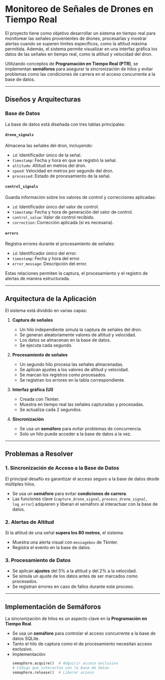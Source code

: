 # Monitoreo de Señales de Drones en Tiempo Real  

El proyecto tiene como objetivo desarrollar un sistema en tiempo real para monitorear las señales provenientes de drones, procesarlas y mostrar alertas cuando se superen límites específicos, como la altitud máxima permitida. Además, el sistema permite visualizar en una interfaz gráfica los datos de las señales en tiempo real, como la altitud y velocidad del dron.  

Utilizando conceptos de **Programación en Tiempo Real (PTR)**, se implementan **semáforos** para asegurar la sincronización de hilos y evitar problemas como las condiciones de carrera en el acceso concurrente a la base de datos.  

---

## Diseños y Arquitecturas  

### Base de Datos  

La base de datos está diseñada con tres tablas principales:  

#### `drone_signals`  
Almacena las señales del dron, incluyendo:  
- `id`: Identificador único de la señal.  
- `timestamp`: Fecha y hora en que se registró la señal.  
- `altitude`: Altitud en metros del dron.  
- `speed`: Velocidad en metros por segundo del dron.  
- `processed`: Estado de procesamiento de la señal.  

#### `control_signals`  
Guarda información sobre los valores de control y correcciones aplicadas:  
- `id`: Identificador único del valor de control.  
- `timestamp`: Fecha y hora de generación del valor de control.  
- `control_value`: Valor de control recibido.  
- `correction`: Corrección aplicada (si es necesaria).  

#### `errors`  
Registra errores durante el procesamiento de señales:  
- `id`: Identificador único del error.  
- `timestamp`: Fecha y hora del error.  
- `error_message`: Descripción del error.  

Estas relaciones permiten la captura, el procesamiento y el registro de alertas de manera estructurada.  

---

## Arquitectura de la Aplicación  

El sistema está dividido en varias capas:  

1. **Captura de señales**  
   - Un hilo independiente simula la captura de señales del dron.  
   - Se generan aleatoriamente valores de altitud y velocidad.  
   - Los datos se almacenan en la base de datos.  
   - Se ejecuta cada segundo.  

2. **Procesamiento de señales**  
   - Un segundo hilo procesa las señales almacenadas.  
   - Se aplican ajustes a los valores de altitud y velocidad.  
   - Se marcan los registros como procesados.  
   - Se registran los errores en la tabla correspondiente.  

3. **Interfaz gráfica (UI)**  
   - Creada con Tkinter.  
   - Muestra en tiempo real las señales capturadas y procesadas.  
   - Se actualiza cada 2 segundos.  

4. **Sincronización**  
   - Se usa un **semáforo** para evitar problemas de concurrencia.  
   - Solo un hilo puede acceder a la base de datos a la vez.  

---

## Problemas a Resolver  

### 1. Sincronización de Acceso a la Base de Datos  
El principal desafío es garantizar el acceso seguro a la base de datos desde múltiples hilos.  
- Se usa un **semáforo** para evitar **condiciones de carrera**.  
- Las funciones clave (`capture_drone_signal`, `process_drone_signal`, `log_error`) adquieren y liberan el semáforo al interactuar con la base de datos.  

### 2. Alertas de Altitud  
Si la altitud de una señal **supera los 80 metros**, el sistema:  
- Muestra una alerta visual con `messagebox` de Tkinter.  
- Registra el evento en la base de datos.  

### 3. Procesamiento de Datos  
- Se aplican **ajustes** del 5% a la altitud y del 2% a la velocidad.  
- Se simula un ajuste de los datos antes de ser marcados como procesados.  
- Se registran errores en caso de fallos durante este proceso.  

---

## Implementación de Semáforos  

La sincronización de hilos es un aspecto clave en la **Programación en Tiempo Real**.  

- Se usa un **semáforo** para controlar el acceso concurrente a la base de datos SQLite.  
- Tanto el hilo de captura como el de procesamiento necesitan acceso exclusivo.  
- Implementación:  
  ```python
  semaphore.acquire()  # Adquirir acceso exclusivo
  # Código que interactúa con la base de datos
  semaphore.release()  # Liberar acceso

